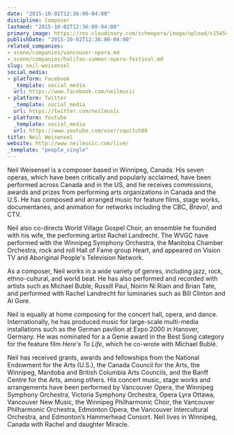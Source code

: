 ```yaml
---
date: "2015-10-02T12:36:00-04:00"
discipline: Composer
lastmod: "2015-10-02T12:36:00-04:00"
primary_image: https://res.cloudinary.com/schmopera/image/upload/v1545409169/media/webhook-uploads/1443803666907/6rlzVn2j.jpeg.jpeg
publishDate: "2015-10-02T12:36:00-04:00"
related_companies:
- scene/companies/vancouver-opera.md
- scene/companies/halifax-summer-opera-festival.md
slug: neil-weisensel
social_media:
- platform: Facebook
  _template: social_media
  url: https://www.facebook.com/neilmusic
- platform: Twitter
  _template: social_media
  url: https://twitter.com/neilmusic
- platform: Youtube
  _template: social_media
  url: https://www.youtube.com/user/squitch88
title: Neil Weisensel
website: http://www.neilmusic.com/live/
_template: "people_single"
---
```


Neil Weisensel is a composer based in Winnipeg, Canada. His seven operas, which have been critically and popularly acclaimed, have been performed across Canada and in the US, and he receives commissions, awards and prizes from performing arts organizations in Canada and the U.S. He has composed and arranged music for feature films, stage works, documentaries, and animation for networks including the CBC, *Bravo!*, and CTV.

Neil also co-directs World Village Gospel Choir, an ensemble he founded with his wife, the performing artist Rachel Landrecht. The WVGC have performed with the Winnipeg Symphony Orchestra, the Manitoba Chamber Orchestra, rock and roll Hall of Fame group Heart, and appeared on Vision TV and Aboriginal People's Television Network.

As a composer, Neil works in a wide variety of genres, including jazz, rock, ethno-cultural, and world beat. He has also performed and recorded with artists such as Michael Buble, Russill Paul, Noirin Ni Riain and Brian Tate, and performed with Rachel Landrecht for luminaries such as Bill Clinton and Al Gore.

Neil is equally at home composing for the concert hall, opera, and dance. Internationally, he has produced music for large-scale multi-media installations such as the German pavilion at Expo 2000 in Hanover, Germany. He was nominated for a a Genie award in the Best Song category for the feature film *Here's To Life*, which he co-wrote with Michael Bublé. 

Neil has received grants, awards and fellowships from the National Endowment for the Arts (U.S.), the Canada Council for the Arts, the Winnipeg, Manitoba and British Columbia Arts Councils, and the Banff Centre for the Arts, among others. His concert music, stage works and arrangements have been performed by Vancouver Opera, the Winnipeg Symphony Orchestra, Victoria Symphony Orchestra, Opera Lyra Ottawa, Vancouver New Music, the Winnipeg Philharmonic Choir, the Vancouver Philharmonic Orchestra, Edmonton Opera, the Vancouver Intercultural Orchestra, and Edmonton’s Hammerhead Consort. Neil lives in Winnipeg, Canada with Rachel and daughter Miracle.
